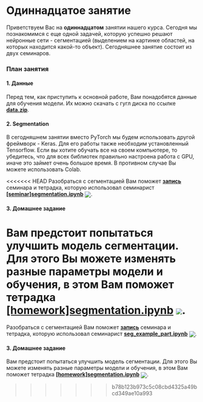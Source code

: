 
# Одиннадцатое занятие
Приветствуем Вас на **одиннадцатом** занятии нашего курса. Сегодня мы познакомимся с еще одной задачей, которую успешно решают нейронные сети - сегментацией (выделением на картинке областей, на которых находится какой-то объект). Сегодняшнее занятие состоит из двух семинаров.

### План занятия
#### 1. Данные
Перед тем, как приступить к основной работе, Вам понадобятся данные для обучения модели. Их можно скачать с гугл диска по ссылке [**data.zip**](https://drive.google.com/file/d/1_c8tw7wOgGNXg7ubRwTxzWBoDSsvPpMZ/view?usp=sharing).

#### 2. Segmentation
В сегодняшнем занятии вместо PyTorch мы будем использовать другой фреймворк - Keras. Для его работы также необходим установленный Tensorflow. Если вы хотите обучать все на своем компьютере, то убедитесь, что для всех библиотек правильно настроена работа с GPU, иначе это займет очень большое время. В противном случае Вы можете использовать Colab.

<<<<<<< HEAD
Разобраться с сегментацией Вам поможет [**запись**](https://www.youtube.com/watch?v=OWK8VlgJM4I) семинара и тетрадка, которую использовал семинарист [**[seminar]segmentation.ipynb**](./[seminar]segmentation.ipynb) [<img src="https://colab.research.google.com/assets/colab-badge.svg" align="center">](https://colab.research.google.com/drive/1Uy0RS3cme0_v7ytUv4I-vSWde5NgpiBQ). 

#### 3. Домашнее задание 
Вам предстоит попытаться улучшить модель сегментации. Для этого Вы можете изменять разные параметры модели и обучения, в этом Вам поможет тетрадка [**[homework]segmentation.ipynb**](./[homework]segmentation.ipynb) [<img src="https://colab.research.google.com/assets/colab-badge.svg" align="center">](https://colab.research.google.com/drive/1A5rtbZCThnvKgRWTloPXcblKq5BD-8nd). 
=======
Разобраться с сегментацией Вам поможет [**запись**](https://www.youtube.com/watch?v=OWK8VlgJM4I) семинара и тетрадка, которую использовал семинарист [**seg_example_part.ipynb**](./seg_example_part.ipynb) [<img src="https://colab.research.google.com/assets/colab-badge.svg" align="center">](https://drive.google.com/file/d/1Bei5oj_9eiDqGyKB_yyS7dc4Bgw5WU_W/view?usp=sharing). 

#### 3. Домашнее задание 
Вам предстоит попытаться улучшить модель сегментации. Для этого Вы можете изменять разные параметры модели и обучения, в этом Вам поможет тетрадка [**[homework]segmentation.ipynb**](./[homework]segmentation.ipynb) [<img src="https://colab.research.google.com/assets/colab-badge.svg" align="center">](https://colab.research.google.com/drive/1EBfSItVCRrJjPc8COzxHagTFqF5G0XT7). 
>>>>>>> b78b123b973c5c08cbd4325a49bcd349ae10a993
